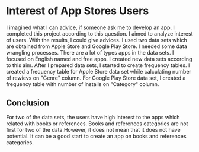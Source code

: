 # Interest of App Stores Users

I imagined what I can advice, if someone ask me to develop an app. I completed this project according to this question. I aimed to analyze interest of users. With the results, I could give advices. I used two data sets which are obtained from Apple Store and Google Play Store. I needed some data wrangling processes. There are a lot of types apps in the data sets. I focused on English named and free apps. I created new data sets according to this aim. After I prepared data sets, I started to create frequency tables. I created a frequency table for Apple Store data set while calculating number of rewievs on "Genre" column. For Google Play Store data set, I created a frequency table with number of installs on "Category" column. 
## Conclusion
For two of the data sets, the users have high interest to the apps which related with books or references. Books and references categories are not first for two of the data.However, it does not mean that it does not have potential. It can be a good start to create an app on books and references categories. 

